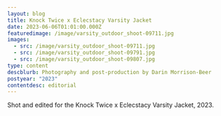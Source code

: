 ```yaml
---
layout: blog
title: Knock Twice x Eclecstacy Varsity Jacket
date: 2023-06-06T01:01:00.000Z
featuredimage: /image/varsity_outdoor_shoot-09711.jpg
images:
  - src: /image/varsity_outdoor_shoot-09711.jpg
  - src: /image/varsity_outdoor_shoot-09791.jpg
  - src: /image/varsity_outdoor_shoot-09807.jpg
type: content
descblurb: Photography and post-production by Darin Morrison-Beer
postyear: "2023"
contentdesc: editorial
---
```

Shot and edited for the Knock Twice x Eclecstacy Varsity Jacket, 2023.
